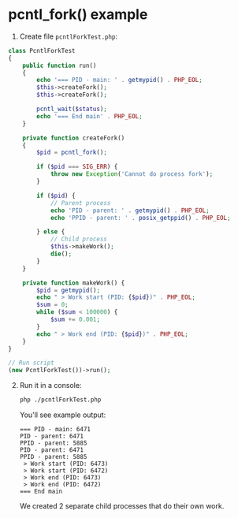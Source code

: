# pcntl_fork() example

1. Create file `pcntlForkTest.php`:
```php
class PcntlForkTest
{
    public function run()
    {
        echo '=== PID - main: ' . getmypid() . PHP_EOL;
        $this->createFork();
        $this->createFork();

        pcntl_wait($status);
        echo '=== End main' . PHP_EOL;
    }

    private function createFork()
    {
        $pid = pcntl_fork();

        if ($pid === SIG_ERR) {
            throw new Exception('Cannot do process fork');
        }

        if ($pid) {
            // Parent process
            echo 'PID - parent: ' . getmypid() . PHP_EOL;
            echo 'PPID - parent: ' . posix_getppid() . PHP_EOL;

        } else {
            // Child process
            $this->makeWork();
            die();
        }
    }

    private function makeWork() {
        $pid = getmypid();
        echo " > Work start (PID: {$pid})" . PHP_EOL;
        $sum = 0;
        while ($sum < 100000) {
            $sum += 0.001;
        }
        echo " > Work end (PID: {$pid})" . PHP_EOL;
    }
}

// Run script
(new PcntlForkTest())->run();
```

2. Run it in a console:
    ```bash
    php ./pcntlForkTest.php
    ```
    You'll see example output:
    ```
    === PID - main: 6471
    PID - parent: 6471
    PPID - parent: 5885
    PID - parent: 6471
    PPID - parent: 5885
     > Work start (PID: 6473)
     > Work start (PID: 6472)
     > Work end (PID: 6473)
     > Work end (PID: 6472)
    === End main
    ```
    We created 2 separate child processes that do their own work.
